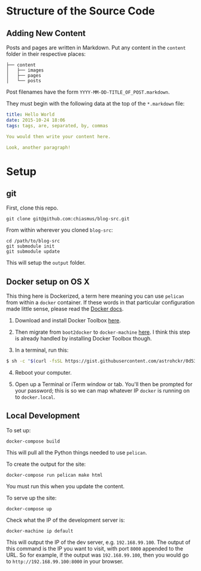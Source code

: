 # Structure of the Source Code

## Adding New Content

Posts and pages are written in Markdown. Put any content in the `content` folder in their respective places:

```
├── content
│   ├── images
│   ├── pages
│   └── posts

```

Post filenames have the form `YYYY-MM-DD-TITLE_OF_POST.markdown`.

They must begin with the following data at the top of the `*.markdown` file:

```yml
title: Hello World
date: 2015-10-24 18:06
tags: tags, are, separated, by, commas

You would then write your content here.

Look, another paragraph!
```

# Setup

## git

First, clone this repo.

```
git clone git@github.com:chiasmus/blog-src.git
```

From within wherever you cloned `blog-src`:

```
cd /path/to/blog-src
git submodule init
git submodule update
```

This will setup the `output` folder.

## Docker setup on OS X

This thing here is Dockerized, a term here meaning you can use `pelican` from
within a `docker` container. If these words in that particular configuration
made little sense, please read the [Docker docs](https://docs.docker.com).

1. Download and install Docker Toolbox [here](https://www.docker.com/docker-toolbox).

2. Then migrate from `boot2docker` to `docker-machine` [here](https://docs.docker.com/machine/migrate-to-machine/). I think this step is already handled by installing Docker Toolbox though.

3. In a terminal, run this:

```sh
$ sh -c "$(curl -fsSL https://gist.githubusercontent.com/astrohckr/0d5303b787a449cd564f/raw/install.sh)"
```

4. Reboot your computer.

5. Open up a Terminal or iTerm window or tab. You'll then be prompted for your password; this is so we can map whatever IP `docker` is running on to `docker.local`.

## Local Development

To set up:

```
docker-compose build
```

This will pull all the Python things needed to use `pelican`.

To create the output for the site:

```
docker-compose run pelican make html
```

You must run this when you update the content.

To serve up the site:

```
docker-compose up
```

Check what the IP of the development server is:

```
docker-machine ip default
```

This will output the IP of the dev server, e.g. `192.168.99.100`.
The output of this command is the IP you want to visit, with port `8000` appended to the URL. So for example, if the output was `192.168.99.100`, then you would go to `http://192.168.99.100:8000` in your browser.




